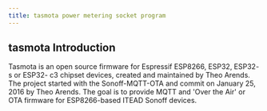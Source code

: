 ```yaml
---
title: tasmota power metering socket program
---
```



## tasmota Introduction

Tasmota is an open source firmware for Espressif ESP8266, ESP32, ESP32- s or ESP32- c3 chipset devices, created and maintained by Theo Arends. The project started with the Sonoff-MQTT-OTA and commit on January 25, 2016 by Theo Arends. The goal is to provide MQTT and 'Over the Air' or OTA firmware for ESP8266-based ITEAD Sonoff devices.


